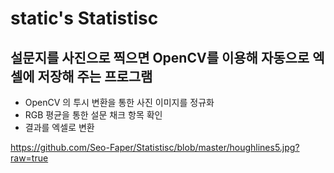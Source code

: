# static's Statistisc


## 설문지를 사진으로 찍으면 OpenCV를 이용해 자동으로 엑셀에 저장해 주는 프로그램 

- OpenCV 의 투시 변환을 통한 사진 이미지를 정규화
- RGB 평균을 통한 설문 채크 항목 확인 
- 결과를 엑셀로 변환 

https://github.com/Seo-Faper/Statistisc/blob/master/houghlines5.jpg?raw=true
